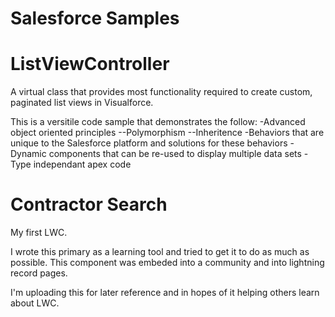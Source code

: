 # Salesforce Samples

# ListViewController
A virtual class that provides most functionality required to create custom,
paginated list views in Visualforce.

This is a versitile code sample that demonstrates the follow:
-Advanced object oriented principles
--Polymorphism
--Inheritence
-Behaviors that are unique to the Salesforce platform and solutions for these
behaviors
-Dynamic components that can be re-used to display multiple data sets
-Type independant apex code

# Contractor Search

My first LWC.

I wrote this primary as a learning tool and tried to get it to do as much as possible. This component was embeded into a community and into lightning record pages.

I'm uploading this for later reference and in hopes of it helping others learn about LWC.